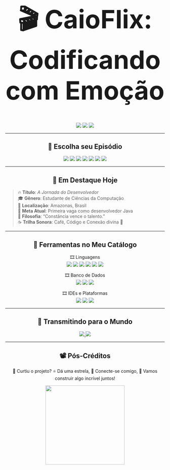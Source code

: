 <h1 align="center" style="font-size: 5rem;">🎬 CaioFlix: Codificando com Emoção</h1>

<p align="center">
  <img src="https://img.shields.io/badge/STREAMING%20AGORA-CODING%20TIME-red?style=for-the-badge"/>
  <img src="https://img.shields.io/badge/PLANO-PRO%20DEV-black?style=for-the-badge"/>
  <img src="https://img.shields.io/badge/ESTILO-NETFLIX-red?style=for-the-badge"/>
</p>

---

<h2 align="center">🍿 Escolha seu Episódio</h2>

<p align="center">
  <img src="https://img.shields.io/badge/🔧_Java_Ep.01-informational?style=for-the-badge">
  <img src="https://img.shields.io/badge/🧠_Python_Ep.02-blue?style=for-the-badge">
  <img src="https://img.shields.io/badge/🌐_HTML/CSS_Ep.03-orange?style=for-the-badge">
  <img src="https://img.shields.io/badge/⚙️_C_Lang_Ep.04-green?style=for-the-badge">
  <img src="https://img.shields.io/badge/🛢️_MySQL/MariaDB_Ep.05-lightgrey?style=for-the-badge">
  <img src="https://img.shields.io/badge/🧬_TypeScript_Ep.06-blueviolet?style=for-the-badge">
  <img src="https://img.shields.io/badge/🚀_Supabase_Ep.07-teal?style=for-the-badge">
</p>

---

<h2 align="center">🌟 Em Destaque Hoje</h2>

> 🔥 **Título**: *A Jornada do Desenvolvedor*  
> 🎓 **Gênero**: Estudante de Ciências da Computação  
> 📍 **Localização**: Amazonas, Brasil  
> 🎯 **Meta Atual**: Primeira vaga como desenvolvedor Java  
> 💬 **Filosofia**: “Constância vence o talento.”  
> ☕ **Trilha Sonora**: Café, Código e Conexão divina 🙏

---

<h2 align="center">🧰 Ferramentas no Meu Catálogo</h2>

<div align="center">
  
🎞️ Linguagens  
<img src="https://img.shields.io/badge/Java-ED1D24?style=for-the-badge&logo=java&logoColor=white"/>
<img src="https://img.shields.io/badge/Python-3670A0?style=for-the-badge&logo=python&logoColor=white"/>
<img src="https://img.shields.io/badge/HTML5-E34F26?style=for-the-badge&logo=html5&logoColor=white"/>
<img src="https://img.shields.io/badge/CSS3-1572B6?style=for-the-badge&logo=css3&logoColor=white"/>
<img src="https://img.shields.io/badge/C-00599C?style=for-the-badge&logo=c&logoColor=white"/>
<img src="https://img.shields.io/badge/TypeScript-3178C6?style=for-the-badge&logo=typescript&logoColor=white"/>

🎞️ Banco de Dados  
<img src="https://img.shields.io/badge/MySQL-005C84?style=for-the-badge&logo=mysql&logoColor=white"/>
<img src="https://img.shields.io/badge/MariaDB-003545?style=for-the-badge&logo=mariadb&logoColor=white"/>
<img src="https://img.shields.io/badge/Supabase-3FCF8E?style=for-the-badge&logo=supabase&logoColor=white"/>

🎞️ IDEs e Plataformas  
<img src="https://img.shields.io/badge/VS_Code-007ACC?style=for-the-badge&logo=visualstudiocode&logoColor=white"/>
<img src="https://img.shields.io/badge/IntelliJ-000000?style=for-the-badge&logo=intellijidea&logoColor=white"/>
<img src="https://img.shields.io/badge/Jupyter-F37626?style=for-the-badge&logo=jupyter&logoColor=white"/>

</div>

---

<h2 align="center">📡 Transmitindo para o Mundo</h2>

<p align="center">
  <a href="https://www.linkedin.com/in/caio-gomes-8bb741219">
    <img src="https://img.shields.io/badge/LinkedIn-CaioGomes-0077B5?style=for-the-badge&logo=linkedin&logoColor=white"/>
  </a>
  <a href="mailto:gcaio98406@gmail.com">
    <img src="https://img.shields.io/badge/Email-gcaio98406@gmail.com-D14836?style=for-the-badge&logo=gmail&logoColor=white"/>
  </a>
</p>

---

<h2 align="center">📽️ Pós-Créditos</h2>

<p align="center">
  💬 Curtiu o projeto?  
  ⭐ Dá uma estrela,  
  📩 Conecte-se comigo,  
  🚀 Vamos construir algo incrível juntos!  
</p>

<p align="center">
  <img src="https://media.giphy.com/media/26tn33aiTi1jkl6H6/giphy.gif" width="250px"/>
</p>
